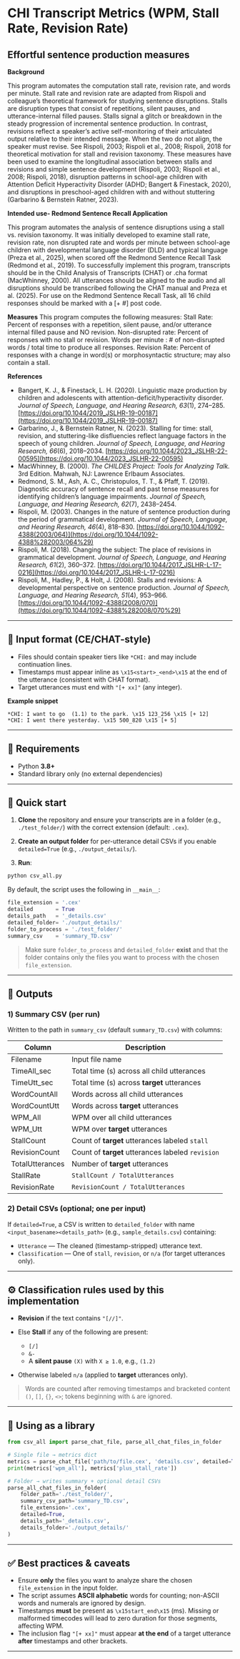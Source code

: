 # CHI Transcript Metrics (WPM, Stall Rate, Revision Rate)

## Effortful sentence production measures

**Background**

This program automates the computation stall rate, revision rate, and words per minute. Stall rate and revision rate are adapted from Rispoli and colleague’s theoretical framework for studying sentence disruptions.
Stalls are disruption types that consist of repetitions, silent pauses, and utterance-internal filled pauses. Stalls signal a glitch or breakdown in the steady progression of incremental sentence production.
In contrast, revisions reflect a speaker’s active self-monitoring of their articulated output relative to their intended message. When the two do not align, the speaker must revise.  See Rispoli, 2003; Rispoli et al., 2008; Rispoli, 2018 for theoretical motivation for stall and revision taxonomy.
These measures have been used to examine the longitudinal association between stalls and revisions and simple sentence development (Rispoli, 2003; Rispoli et al., 2008; Rispoli, 2018), disruption patterns in school-age children with Attention Deficit Hyperactivity Disorder (ADHD; Bangert & Finestack, 2020), and disruptions in preschool-aged children with and without stuttering (Garbarino & Bernstein Ratner, 2023).

**Intended use- Redmond Sentence Recall Application**

This program automates  the analysis of sentence disruptions using a stall vs. revision taxonomy. It was initially developed to examine stall rate, revision rate, non disrupted rate and words per minute between school-age children with developmental language disorder (DLD) and typical language (Preza et al., 2025), when scored off the Redmond Sentence Recall Task (Redmond et al., 2019).
To successfully implement this program, transcripts should be in the Child Analysis of Transcripts (CHAT) or .cha format (MacWhinney, 2000). All utterances should be aligned to the audio and all disruptions should be transcribed following the CHAT manual and Preza et al. (2025).  For use on the Redmond Sentence Recall Task, all 16 child responses should be marked with a [+ #] post code.

**Measures**
This program computes the following measures:
Stall Rate: Percent of responses with a repetition, silent pause, and/or utterance internal filled pause and NO revision.
Non-disrupted rate: Percent of responses with no stall or revision.
Words per minute : # of non-disrupted words / total time to produce all responses.
Revision Rate: Percent of responses with a change in word(s) or morphosyntactic structure; may also contain a stall.

**References**
- Bangert, K. J., & Finestack, L. H. (2020). Linguistic maze production by children and adolescents with attention-deficit/hyperactivity disorder. *Journal of Speech, Language, and Hearing Research, 63*(1), 274–285. [https://doi.org/10.1044/2019_JSLHR-19-00187](https://doi.org/10.1044/2019_JSLHR-19-00187)
- Garbarino, J., & Bernstein Ratner, N. (2023). Stalling for time: stall, revision, and stuttering-like disfluencies reflect language factors in the speech of young children. *Journal of Speech, Language, and Hearing Research, 66*(6), 2018–2034. [https://doi.org/10.1044/2023_JSLHR-22-00595](https://doi.org/10.1044/2023_JSLHR-22-00595)
- MacWhinney, B. (2000). *The CHILDES Project: Tools for Analyzing Talk.* 3rd Edition. Mahwah, NJ: Lawrence Erlbaum Associates.
- Redmond, S. M., Ash, A. C., Christopulos, T. T., & Pfaff, T. (2019). Diagnostic accuracy of sentence recall and past tense measures for identifying children’s language impairments. *Journal of Speech, Language, and Hearing Research, 62*(7), 2438–2454.
- Rispoli, M. (2003). Changes in the nature of sentence production during the period of grammatical development. *Journal of Speech, Language, and Hearing Research, 46*(4), 818–830. [https://doi.org/10.1044/1092-4388(2003/064)](https://doi.org/10.1044/1092-4388%282003/064%29)
- Rispoli, M. (2018). Changing the subject: The place of revisions in grammatical development. *Journal of Speech, Language, and Hearing Research, 61*(2), 360–372. [https://doi.org/10.1044/2017_JSLHR-L-17-0216](https://doi.org/10.1044/2017_JSLHR-L-17-0216)
- Rispoli, M., Hadley, P., & Holt, J. (2008). Stalls and revisions: A developmental perspective on sentence production. *Journal of Speech, Language, and Hearing Research, 51*(4), 953–966. [https://doi.org/10.1044/1092-4388(2008/070)](https://doi.org/10.1044/1092-4388%282008/070%29)

---

## 📁 Input format (CE/CHAT-style)

* Files should contain speaker tiers like `*CHI:` and may include continuation lines.
* Timestamps must appear inline as `\x15<start>_<end>\x15` at the end of the utterance (consistent with CHAT format).
* Target utterances must end with `"[+ xx]"` (any integer).

**Example snippet**

```text
*CHI: I want to go  (1.1) to the park. \x15 123_256 \x15 [+ 12]
*CHI: I went there yesterday. \x15 500_820 \x15 [+ 5]
```

---

## 🔧 Requirements

* Python **3.8+**
* Standard library only (no external dependencies)

---

## 🚀 Quick start

1. **Clone** the repository and ensure your transcripts are in a folder (e.g., `./test_folder/`) with the correct extension (default: `.cex`).

2. **Create an output folder** for per-utterance detail CSVs if you enable `detailed=True` (e.g., `./output_details/`).

3. **Run**:

```bash
python csv_all.py
```

By default, the script uses the following in `__main__`:

```python
file_extension = '.cex'
detailed       = True
details_path   = '_details.csv'
detailed_folder= './output_details/'
folder_to_process = './test_folder/'
summary_csv    = 'summary_TD.csv'
```

> Make sure `folder_to_process` and `detailed_folder` **exist** and that the folder contains only the files you want to process with the chosen `file_extension`.

---

## 📄 Outputs

### 1) Summary CSV (per run)

Written to the path in `summary_csv` (default `summary_TD.csv`) with columns:

| Column          | Description                                       |
| --------------- | ------------------------------------------------- |
| Filename        | Input file name                                   |
| TimeAll_sec     | Total time (s) across all child utterances        |
| TimeUtt_sec     | Total time (s) across **target** utterances       |
| WordCountAll    | Words across all child utterances                 |
| WordCountUtt    | Words across **target** utterances                |
| WPM_All         | WPM over all child utterances                     |
| WPM_Utt         | WPM over **target** utterances                    |
| StallCount      | Count of **target** utterances labeled `stall`    |
| RevisionCount   | Count of **target** utterances labeled `revision` |
| TotalUtterances | Number of **target** utterances                   |
| StallRate       | `StallCount / TotalUtterances`                    |
| RevisionRate    | `RevisionCount / TotalUtterances`                 |

### 2) Detail CSVs (optional; one per input)

If `detailed=True`, a CSV is written to `detailed_folder` with name `<input_basename><details_path>` (e.g., `sample_details.csv`) containing:

* `Utterance` — The cleaned (timestamp-stripped) utterance text.
* `Classification` — One of `stall`, `revision`, or `n/a` (for target utterances only).

---

## ⚙️ Classification rules used by this implementation

* **Revision** if the text contains `"[//]"`.
* Else **Stall** if any of the following are present:

  * `[/]`
  * `&-`
  * A **silent pause** `(X)` with `X ≥ 1.0`, e.g., `(1.2)`
* Otherwise labeled `n/a` (applied to **target** utterances only).

> Words are counted after removing timestamps and bracketed content `()`, `[]`, `{}`, `<>`; tokens beginning with `&` are ignored.

---

## 🧩 Using as a library

```python
from csv_all import parse_chat_file, parse_all_chat_files_in_folder

# Single file → metrics dict
metrics = parse_chat_file('path/to/file.cex', 'details.csv', detailed=True, identifier='*CHI')
print(metrics['wpm_all'], metrics['plus_stall_rate'])

# Folder → writes summary + optional detail CSVs
parse_all_chat_files_in_folder(
    folder_path='./test_folder/',
    summary_csv_path='summary_TD.csv',
    file_extension='.cex',
    detailed=True,
    details_path='_details.csv',
    details_folder='./output_details/'
)
```

---

## ✅ Best practices & caveats

* Ensure **only** the files you want to analyze share the chosen `file_extension` in the input folder.
* The script assumes **ASCII alphabetic** words for counting; non-ASCII words and numerals are ignored by design.
* Timestamps **must** be present as `\x15start_end\x15` (ms). Missing or malformed timecodes will lead to zero duration for those segments, affecting WPM.
* The inclusion flag `"[+ xx]"` must appear **at the end** of a target utterance **after** timestamps and other brackets.

---


